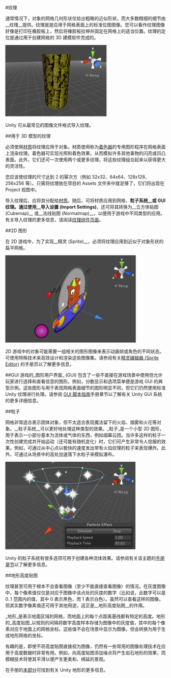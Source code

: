 #纹理

通常情况下，对象的网格几何形状仅给出粗略的近似形状，而大多数精细的细节由__纹理__提供。纹理就是应用于网格表面上的标准位图图像。您可以看作纹理图像好像是打印在橡胶板上，然后将橡胶板拉伸并固定在网格上的适当位置。纹理的定位是通过用于创建网格的 3D 建模软件完成的。

![具有树皮的圆柱体](../uploads/Main/CylinderTreeBark.png)


Unity 可从最常见的图像文件格式导入纹理。

##用于 3D 模型的纹理

必须使用[材质](Materials.html)将纹理应用于对象。材质使用称为[着色器](Shaders.html)的专用图形程序在网格表面上渲染纹理。着色器可实现光照和着色效果，从而模拟许多其他事物的闪亮或凹凸表面。此外，它们还可一次使用两个或更多纹理，将这些纹理组合起来以获得更大的灵活性。

您应该使纹理的尺寸达到 2 的幂次方（例如 32x32、64x64、128x128、256x256 等）。只需将纹理放在项目的 Assets 文件夹中就足够了，它们将出现在 Project 视图中。

导入纹理后，应将其分配给[材质](class-Material.html)。随后，可将材质应用到网格、__粒子系统__或 __GUI 纹理__。通过使用__导入设置 (Import Settings)__，还可将其转换为__立方体贴图 (Cubemap)__ 或__法线贴图 (Normalmap)__，以便用于游戏中不同类型的应用。有关导入纹理的更多信息，请阅读[纹理组件页面](class-TextureImporter.html)。



##2D 图形

在 2D 游戏中，为了实现__精灵 (Sprite)__，必须将纹理应用到近似于对象形状的扁平网格。

![从 3D 视点观看的精灵](../uploads/Main/SpriteFrom3DViewPt.png)


2D 游戏中的对象可能需要一组相关的图形图像来表示动画帧或角色的不同状态。可使用特殊技术来高效设计和渲染这些图像集。请参阅有关[精灵编辑器 (Sprite Editor)](SpriteEditor.html) 的手册页以了解更多信息。

##GUI
游戏的_图形用户界面_ (GUI) 包含了一些不直接在游戏场景中使用但允许玩家进行选择和查看信息的图形。例如，分数显示和选项菜单便是游戏 GUI 的典型示例。这些图形与用于表现网格表面细节的图形明显不同，但它们仍然使用标准 Unity 纹理进行处理。请参阅 [GUI 脚本指南](GUIScriptingGuide.html)手册章节以了解有关 Unity GUI 系统的更多详细信息。


##粒子

网格非常适合表示固体对象，但不太适合表现魔法留下的火焰、烟雾和火花等对象。__粒子系统__可以更好地处理这种类型的效果。_粒子_是一个小型 2D 图形，用于表示一小部分基本为流体或气体的东西，例如烟幕云团。当许多这样的粒子一次性创建完成并开始运动（还可能有随机变化）时，它们可产生非常令人信服的效果。例如，可通过从中心点以极快的速度发出带有火焰纹理的粒子来表现爆炸。此外，可通过从场景中的高处加速落下水粒子来模拟瀑布。

![星形粒子系统](../uploads/Main/ParticleSystemCone.png)


Unity 的粒子系统有很多选项可用于创建各种流体效果。请参阅有关该主题的[手册章节](ParticleSystems.html)以了解更多信息。


##地形高度贴图

纹理甚至可用于根本不会查看图像（至少不能直接查看图像）的情况。在灰度图像中，每个像素值仅仅是对应于图像中该点处的灰度的数字（比如说，此数字可以是 0..1 范围内的值，其中 0 表示黑色，而 1 表示白色）。虽然可以查看这样的图像，但其实数字像素值还可用于其他用途，这正是__地形高度贴图__的作用。

_地形_是表示地面区域的网格，而地面上的每个点距离基线都有特定的高度。地形的_高度贴图_以规则的间隔将数字高度样本存储为图像中的灰度值，其中的每个像素对应于地面上的网格坐标。这些值不会在场景中显示为图像，但会转换为用于生成地形网格的坐标。

有趣的是，即使不将高度贴图直接视为图像，仍然有一些常用的图像处理技术在应用于高度数据时非常有用。例如，向高度贴图添加噪点将产生岩石地形的效果，而模糊技术将使其平滑以便产生更柔和、绵延的景观。

在手册的[本部分](script-Terrain.html)可找到有关 Unity 地形的更多信息。
